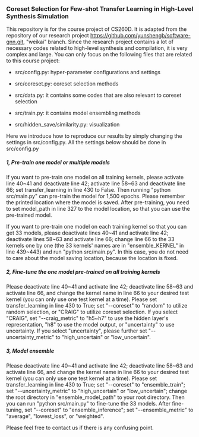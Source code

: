 ### Coreset Selection for Few-shot Transfer Learning in High-Level Synthesis Simulation

This repository is for the course project of CS260D. It is adapted from the repository of our research project https://github.com/yunshengb/software-gnn.git, "weikai" branch. Since the research project contains a lot of necessary codes related to high-level synthesis and compilation, it is very complex and large. You can only focus on the following files that are related to this course project:

- src/config.py: hyper-parameter configurations and settings

- src/coreset.py: coreset selection methods

- src/data.py: it contains some codes that are also relevant to coreset selection

- src/train.py: it contains model ensembling methods

- src/hidden_save/similarity.py: visualization

  

Here we introduce how to reproduce our results by simply changing the settings in src/config.py. All the settings below should be done in src/config.py

##### 1, Pre-train one model or multiple models

If you want to pre-train one model on all training kernels, please activate line 40~41 and deactivate line 42; activate line 58~63 and deactivate line 66; set transfer_learning in line 430 to False. Then running "python src/main.py" can pre-train the model for 1,500 epochs. Please remember the printed location where the model is saved. After pre-training, you need to set model_path in line 327 to the model location, so that you can use the pre-trained model.

If you want to pre-train one model on each training kernel so that you can get 33 models, please deactivate lines 40~41 and activate line 42; deactivate lines 58~63 and activate line 66; change line 66 to the 33 kernels one by one (the 33 kernels' names are in "ensemble_KERNEL" in line 439~443) and run "python src/main.py". In this case, you do not need to care about the model saving location, because the location is fixed.

##### 2, Fine-tune the one model pre-trained on all training kernels

Please deactivate line 40~41 and activate line 42; deactivate line 58~63 and activate line 66, and change the kernel name in line 66 to your desired test kernel (you can only use one test kernel at a time). Please set transfer_learning in line 430 to True; set "--coreset" to "random" to utilize random selection, or "CRAIG" to utilize coreset selection. If you select "CRAIG", set "--craig_metric" to "h5~h7" to use the hidden layer's representation, "h8" to use the model output, or "uncertainty" to use uncertainty. If you select "uncertainty", please further set "--uncertainty_metric" to "high_uncertain" or "low_uncertain".

##### 3, Model ensemble

Please deactivate line 40~41 and activate line 42; deactivate line 58~63 and activate line 66, and change the kernel name in line 66 to your desired test kernel (you can only use one test kernel at a time). Please set transfer_learning in line 430 to True; set "--coreset" to "ensemble_train"; set "--uncertainty_metric" to "high_uncertain" or "low_uncertain"; change the root directory in "ensemble_model_path" to your root directory. Then you can run "python src/main.py" to fine-tune the 33 models. After fine-tuning, set "--coreset" to "ensemble_inference"; set "--ensemble_metric" to "average", "lowest_loss", or "weighted".

Please feel free to contact us if there is any confusing point.